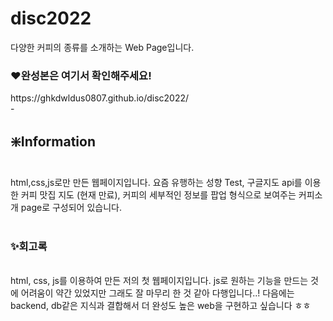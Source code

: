 # disc2022

다양한 커피의 종류를 소개하는 Web Page입니다. 
<br>

<h3>❤️완성본은 여기서 확인해주세요!</h3>
https://ghkdwldus0807.github.io/disc2022/

<br>
-
<br>

<h2>❇️Information</h2>
<br> html,css,js로만 만든 웹페이지입니다. 요즘 유행하는 성향 Test, 구글지도 api를 이용한 커피 맛집 지도 (현재 만료), 커피의 세부적인 정보를 팝업 형식으로 보여주는 커피소개 page로 구성되어 있습니다. 
<br> <br>
<h3>✨회고록</h3>
<br> html, css, js를 이용하여 만든 저의 첫 웹페이지입니다. js로 원하는 기능을 만드는 것에 어려움이 약간 있었지만 그래도 잘 마무리 한 것 같아 다행입니다..! 다음에는 backend, db같은 지식과 결합해서 더 완성도 높은 web을 구현하고 싶습니다 ㅎㅎ
